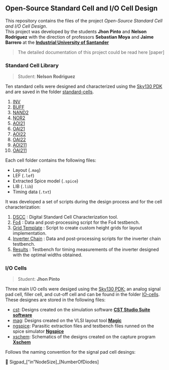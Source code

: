 ## Open-Source Standard Cell and I/O Cell Design

This repository contains the files of the project *Open-Source Standard Cell and I/O Cell Design*.  
This project was developed by the students **Jhon Pinto** and **Nelson Rodriguez** with the direction of professors **Sebastian Moya** and **Jaime Barrero** at the [**Industrial University of Santander**](https://uis.edu.co/en/)

> The detailed documentation of this project could be read here [paper]

### Standard Cell Library  

> Student: **Nelson Rodriguez**    

Ten standard cells were designed and characterized using the [Sky130 PDK](https://skywater-pdk.readthedocs.io/en/main/) and are saved in the folder [standard-cells](./standard-cells/).
1. [INV](./standard-cells/01-inv/)
2. [BUFF](./standard-cells/02-buff/)
3. [NAND2](./standard-cells/03-nand2/)
4. [NOR2](./standard-cells/04-nor2/)
5. [AOI21](./standard-cells/06-oai21/)
6. [OAI21](./standard-cells/06-oai21/)
7. [AOI22](./standard-cells/07-aoi22/)
8. [OAI22](./standard-cells/08-oai22/)
9. [AOI211](./standard-cells/09-aoi211/)
10. [OAI211](./standard-cells/10-oai211/)

Each cell folder contains the following files:
- Layout (`.mag`)
- LEF (`.lef`)
- Extracted Spice model (`.spice`)
- LIB (`.lib`)
- Timing data (`.txt`)

It was developed a set of scripts during the design process and for the cell characterization:  
1. [DSCC](./standard-cells/scripts/dscc/) : Digital Standard Cell Characterization tool.
2. [Fo4](./standard-cells/scripts/fo4/) : Data and post-processing script for the Fo4 testbench.
3. [Grid Template](./standard-cells/scripts/grid-template/) : Script to create custom height grids for layout implementation.
4. [Inverter Chain](./standard-cells/scripts/inverter-chain/) : Data and post-processing scripts for the inverter chain testbench.
5. [Results](./standard-cells/scripts/results/) : Testbench for timing measurements of the inverter designed with the optimal widths obtained.  

### I/O Cells

> Student: **Jhon Pinto**

Three main I/O cells were desiged using the [Sky130 PDK:](https://skywater-pdk.readthedocs.io/en/main/) an analog signal pad cell, filler cell, and cut-off cell and can be found in the folder [IO-cells](https://github.com/ceciocauis/ceciocauis/tree/main/IO-cells). These designes are stored in the following files:

- [cst](https://github.com/ceciocauis/ceciocauis/tree/main/IO-cells/cst): Designs created on the simulation software **[CST Studio Suite software](https://www.3ds.com/es/productos-y-servicios/simulia/productos/cst-studio-suite/)**
- [mag](https://github.com/ceciocauis/ceciocauis/tree/main/IO-cells/mag): Designs created on the VLSI layout tool **[Magic](http://opencircuitdesign.com/magic/)**
- [ngspice](https://github.com/ceciocauis/ceciocauis/tree/main/IO-cells/ngspice): Parasitic extraction files and testbench files runned on the spice simulator **[Ngspice](https://ngspice.sourceforge.io/)**
- [xschem](https://github.com/ceciocauis/ceciocauis/tree/main/IO-cells/xschem): Schematics of the designs created on the capture program **[Xschem](https://xschem.sourceforge.io/stefan/index.html)**

Follows the naming convention for the signal pad cell desings:

<aside>
📄 Sigpad_[”in”NodeSize]_[NumberOfDiodes]
</aside>
